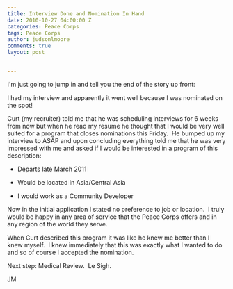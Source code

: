 ```yaml
---
title: Interview Done and Nomination In Hand
date: 2010-10-27 04:00:00 Z
categories: Peace Corps
tags: Peace Corps
author: judsonlmoore
comments: true
layout: post


---
```


I'm just going to jump in and tell you the end of the story up front:

I had my interview and apparently it went well because I was nominated on the spot!

Curt (my recruiter) told me that he was scheduling interviews for 6 weeks from now but when he read my resume he thought that I would be very well suited for a program that closes nominations this Friday.  He bumped up my interview to ASAP and upon concluding everything told me that he was very impressed with me and asked if I would be interested in a program of this description:

- Departs late March 2011

* Would be located in Asia/Central Asia

- I would work as a Community Developer

Now in the initial application I stated no preference to job or location.  I truly would be happy in any area of service that the Peace Corps offers and in any region of the world they serve.

When Curt described this program it was like he knew me better than I knew myself.  I knew immediately that this was exactly what I wanted to do and so of course I accepted the nomination.

Next step: Medical Review.  Le Sigh.

JM
